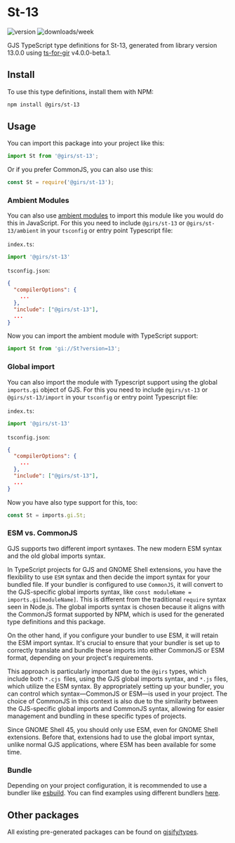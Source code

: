 
# St-13

![version](https://img.shields.io/npm/v/@girs/st-13)
![downloads/week](https://img.shields.io/npm/dw/@girs/st-13)


GJS TypeScript type definitions for St-13, generated from library version 13.0.0 using [ts-for-gir](https://github.com/gjsify/ts-for-gir) v4.0.0-beta.1.


## Install

To use this type definitions, install them with NPM:
```bash
npm install @girs/st-13
```

## Usage

You can import this package into your project like this:
```ts
import St from '@girs/st-13';
```

Or if you prefer CommonJS, you can also use this:
```ts
const St = require('@girs/st-13');
```

### Ambient Modules

You can also use [ambient modules](https://github.com/gjsify/ts-for-gir/tree/main/packages/cli#ambient-modules) to import this module like you would do this in JavaScript.
For this you need to include `@girs/st-13` or `@girs/st-13/ambient` in your `tsconfig` or entry point Typescript file:

`index.ts`:
```ts
import '@girs/st-13'
```

`tsconfig.json`:
```json
{
  "compilerOptions": {
    ...
  },
  "include": ["@girs/st-13"],
  ...
}
```

Now you can import the ambient module with TypeScript support: 

```ts
import St from 'gi://St?version=13';
```

### Global import

You can also import the module with Typescript support using the global `imports.gi` object of GJS.
For this you need to include `@girs/st-13` or `@girs/st-13/import` in your `tsconfig` or entry point Typescript file:

`index.ts`:
```ts
import '@girs/st-13'
```

`tsconfig.json`:
```json
{
  "compilerOptions": {
    ...
  },
  "include": ["@girs/st-13"],
  ...
}
```

Now you have also type support for this, too:

```ts
const St = imports.gi.St;
```


### ESM vs. CommonJS

GJS supports two different import syntaxes. The new modern ESM syntax and the old global imports syntax.

In TypeScript projects for GJS and GNOME Shell extensions, you have the flexibility to use `ESM` syntax and then decide the import syntax for your bundled file. If your bundler is configured to use `CommonJS`, it will convert to the GJS-specific global imports syntax, like `const moduleName = imports.gi[moduleName]`. This is different from the traditional `require` syntax seen in Node.js. The global imports syntax is chosen because it aligns with the CommonJS format supported by NPM, which is used for the generated type definitions and this package.

On the other hand, if you configure your bundler to use ESM, it will retain the ESM import syntax. It's crucial to ensure that your bundler is set up to correctly translate and bundle these imports into either CommonJS or ESM format, depending on your project's requirements.

This approach is particularly important due to the `@girs` types, which include both `*.cjs `files, using the GJS global imports syntax, and `*.js` files, which utilize the ESM syntax. By appropriately setting up your bundler, you can control which syntax—CommonJS or ESM—is used in your project. The choice of CommonJS in this context is also due to the similarity between the GJS-specific global imports and CommonJS syntax, allowing for easier management and bundling in these specific types of projects.

Since GNOME Shell 45, you should only use ESM, even for GNOME Shell extensions. Before that, extensions had to use the global import syntax, unlike normal GJS applications, where ESM has been available for some time.

### Bundle

Depending on your project configuration, it is recommended to use a bundler like [esbuild](https://esbuild.github.io/). You can find examples using different bundlers [here](https://github.com/gjsify/ts-for-gir/tree/main/examples).

## Other packages

All existing pre-generated packages can be found on [gjsify/types](https://github.com/gjsify/types).

